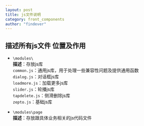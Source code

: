 ```yaml
---
layout: post
title: js文件说明
category: front_components
author: "findever"
---
```


## 描述所有js文件 位置及作用
<!--more-->

* `\modules\`  
	__描述__：存放js库  
	`common.js`：通用js库，用于处理一些兼容性问题及提供通用函数  
	`dialog.js`：对话框js库  
	`loadmore.js`：加载更多js库  
	`slider.js`：轮播js库  
	`tapdelete.js`：侧滑删除js库  
	`zepto.js`：基础js库  

* `\modules\page`  
	__描述__：存放跟具体业务相关的js代码文件  